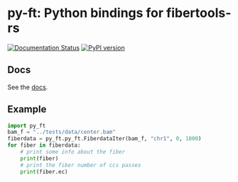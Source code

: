 # py-ft: Python bindings for fibertools-rs
[![Documentation Status](https://readthedocs.org/projects/py-ft/badge/?version=latest)](https://py-ft.readthedocs.io/en/latest/?badge=latest)
[![PyPI version](https://badge.fury.io/py/py-ft.svg)](https://badge.fury.io/py/py-ft)
## Docs
See the [docs](https://py-ft.readthedocs.io/en/latest/).
## Example
```python
import py_ft
bam_f = "../tests/data/center.bam"
fiberdata = py_ft.py_ft.FiberdataIter(bam_f, "chr1", 0, 1000)
for fiber in fiberdata:
    # print some info about the fiber
    print(fiber)
    # print the fiber number of ccs passes
    print(fiber.ec)    
```